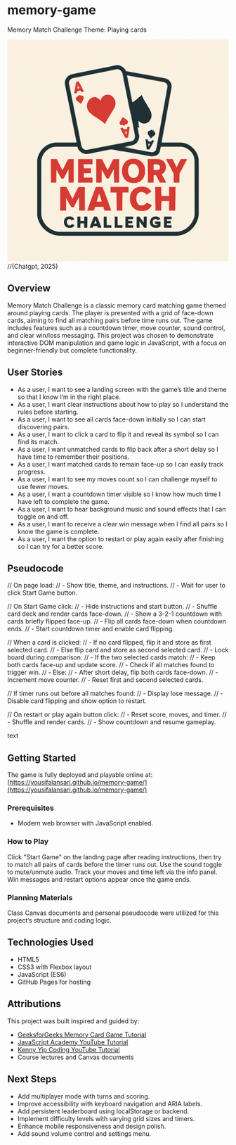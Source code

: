 # memory-game
Memory Match Challenge
Theme: Playing cards

![Memory Match Challenge Logo](image.png) //(Chatgpt, 2025)

## Overview  
Memory Match Challenge is a classic memory card matching game themed around playing cards. The player is presented with a grid of face-down cards, aiming to find all matching pairs before time runs out. The game includes features such as a countdown timer, move counter, sound control, and clear win/loss messaging. This project was chosen to demonstrate interactive DOM manipulation and game logic in JavaScript, with a focus on beginner-friendly but complete functionality.

## User Stories  
- As a user, I want to see a landing screen with the game’s title and theme so that I know I’m in the right place.  
- As a user, I want clear instructions about how to play so I understand the rules before starting.  
- As a user, I want to see all cards face-down initially so I can start discovering pairs.  
- As a user, I want to click a card to flip it and reveal its symbol so I can find its match.  
- As a user, I want unmatched cards to flip back after a short delay so I have time to remember their positions.  
- As a user, I want matched cards to remain face-up so I can easily track progress.  
- As a user, I want to see my moves count so I can challenge myself to use fewer moves.  
- As a user, I want a countdown timer visible so I know how much time I have left to complete the game.  
- As a user, I want to hear background music and sound effects that I can toggle on and off.  
- As a user, I want to receive a clear win message when I find all pairs so I know the game is complete.  
- As a user, I want the option to restart or play again easily after finishing so I can try for a better score.

## Pseudocode  
// On page load:
// - Show title, theme, and instructions.
// - Wait for user to click Start Game button.

// On Start Game click:
// - Hide instructions and start button.
// - Shuffle card deck and render cards face-down.
// - Show a 3-2-1 countdown with cards briefly flipped face-up.
// - Flip all cards face-down when countdown ends.
// - Start countdown timer and enable card flipping.

// When a card is clicked:
// - If no card flipped, flip it and store as first selected card.
// - Else flip card and store as second selected card.
// - Lock board during comparison.
// - If the two selected cards match:
//   - Keep both cards face-up and update score.
//   - Check if all matches found to trigger win.
// - Else:
//   - After short delay, flip both cards face-down.
// - Increment move counter.
// - Reset first and second selected cards.

// If timer runs out before all matches found:
// - Display lose message.
// - Disable card flipping and show option to restart.

// On restart or play again button click:
// - Reset score, moves, and timer.
// - Shuffle and render cards.
// - Show countdown and resume gameplay.

text

## Getting Started  
The game is fully deployed and playable online at:  
[https://yousifalansari.github.io/memory-game/](https://yousifalansari.github.io/memory-game/)

### Prerequisites  
- Modern web browser with JavaScript enabled.

### How to Play  
Click "Start Game" on the landing page after reading instructions, then try to match all pairs of cards before the timer runs out. Use the sound toggle to mute/unmute audio. Track your moves and time left via the info panel. Win messages and restart options appear once the game ends.

### Planning Materials  
Class Canvas documents and personal pseudocode were utilized for this project’s structure and coding logic.

## Technologies Used  
- HTML5  
- CSS3 with Flexbox layout  
- JavaScript (ES6)  
- GitHub Pages for hosting

## Attributions  
This project was built inspired and guided by:  
- [GeeksforGeeks Memory Card Game Tutorial](https://www.geeksforgeeks.org/javascript/build-a-memory-card-game-using-html-css-and-javascript/)  
- [JavaScript Academy YouTube Tutorial](https://www.youtube.com/watch?v=xWdkt6KSirw&ab_channel=JavaScriptAcademy)  
- [Kenny Yip Coding YouTube Tutorial](https://www.youtube.com/watch?v=wz9jeI9M9hI&ab_channel=KennyYipCoding)  
- Course lectures and Canvas documents

## Next Steps  
- Add multiplayer mode with turns and scoring.  
- Improve accessibility with keyboard navigation and ARIA labels.  
- Add persistent leaderboard using localStorage or backend.  
- Implement difficulty levels with varying grid sizes and timers.  
- Enhance mobile responsiveness and design polish.  
- Add sound volume control and settings menu.